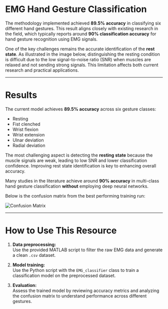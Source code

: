 # EMG Hand Gesture Classification

The methodology implemented achieved **89.5% accuracy** in classifying six different hand gestures. This result aligns closely with existing research in the field, which typically reports around **90% classification accuracy** for hand gesture recognition using EMG signals.

One of the key challenges remains the accurate identification of the **rest state**. As illustrated in the image below, distinguishing the resting condition is difficult due to the low signal-to-noise ratio (SNR) when muscles are relaxed and not sending strong signals. This limitation affects both current research and practical applications.

---

# Results

The current model achieves **89.5% accuracy** across six gesture classes:

- Resting  
- Fist clenched  
- Wrist flexion  
- Wrist extension  
- Ulnar deviation  
- Radial deviation  

The most challenging aspect is detecting the **resting state** because the muscle signals are weak, leading to low SNR and lower classification confidence. Improving rest state identification is key to enhancing overall accuracy.

Many studies in the literature achieve around **90% accuracy** in multi-class hand gesture classification **without** employing deep neural networks.

Below is the confusion matrix from the best performing training run:

![Confusion Matrix](https://github.com/user-attachments/assets/f2ed3ae8-2a0e-4a71-920a-aebb6d2771ad)



---

# How to Use This Resource

1. **Data preprocessing:**  
   Use the provided MATLAB script to filter the raw EMG data and generate a clean `.csv` dataset.

2. **Model training:**  
   Use the Python script with the `EMG_classifier` class to train a classification model on the preprocessed dataset.

3. **Evaluation:**  
   Assess the trained model by reviewing accuracy metrics and analyzing the confusion matrix to understand performance across different gestures.
